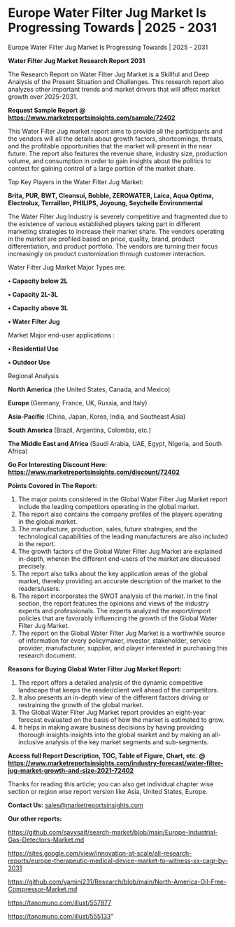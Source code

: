# Europe Water Filter Jug Market Is Progressing Towards | 2025 - 2031
Europe Water Filter Jug Market Is Progressing Towards | 2025 - 2031

<strong>Water Filter Jug Market Research Report 2031</strong>

The Research Report on Water Filter Jug Market is a Skillful and Deep Analysis of the Present Situation and Challenges. This research report also analyzes other important trends and market drivers that will affect market growth over 2025-2031.

<strong>Request Sample Report @ <a href=https://www.marketreportsinsights.com/sample/72402>https://www.marketreportsinsights.com/sample/72402</a></strong>

This Water Filter Jug market report aims to provide all the participants and the vendors will all the details about growth factors, shortcomings, threats, and the profitable opportunities that the market will present in the near future. The report also features the revenue share, industry size, production volume, and consumption in order to gain insights about the politics to contest for gaining control of a large portion of the market share.

Top Key Players in the Water Filter Jug Market:

<strong>Brita, PUR, BWT, Cleansui, Bobble, ZEROWATER, Laica, Aqua Optima, Electrolux, Terraillon, PHILIPS, Joyoung, Seychelle Environmental</strong>

The Water Filter Jug Industry is severely competitive and fragmented due to the existence of various established players taking part in different marketing strategies to increase their market share. The vendors operating in the market are profiled based on price, quality, brand, product differentiation, and product portfolio. The vendors are turning their focus increasingly on product customization through customer interaction.

Water Filter Jug Market Major Types are:

<strong>• Capacity below 2L

• Capacity 2L-3L

• Capacity above 3L

• Water Filter Jug</strong>

Market Major end-user applications :

<strong>• Residential Use

• Outdoor Use</strong>

Regional Analysis

</u><strong><b>North America</b></strong> (the United States, Canada, and Mexico)

<strong><b>Europe </b></strong>(Germany, France, UK, Russia, and Italy)

<strong><b>Asia-Pacific</b></strong> (China, Japan, Korea, India, and Southeast Asia)

<strong><b>South America</b></strong> (Brazil, Argentina, Colombia, etc.)

<strong><b>The Middle East and Africa</b></strong> (Saudi Arabia, UAE, Egypt, Nigeria, and South Africa)

<strong>Go For Interesting Discount Here: <a href=https://www.marketreportsinsights.com/discount/72402>https://www.marketreportsinsights.com/discount/72402</a></strong>

<strong>Points Covered in The Report:</strong>
<ol>
  <li>The major points considered in the Global Water Filter Jug Market report include the leading competitors operating in the global market.</li>
  <li>The report also contains the company profiles of the players operating in the global market.</li>
  <li>The manufacture, production, sales, future strategies, and the technological capabilities of the leading manufacturers are also included in the report.</li>
  <li>The growth factors of the Global Water Filter Jug Market are explained in-depth, wherein the different end-users of the market are discussed precisely.</li>
  <li>The report also talks about the key application areas of the global market, thereby providing an accurate description of the market to the readers/users.</li>
  <li>The report incorporates the SWOT analysis of the market. In the final section, the report features the opinions and views of the industry experts and professionals. The experts analyzed the export/import policies that are favorably influencing the growth of the Global Water Filter Jug Market.</li>
  <li>The report on the Global Water Filter Jug Market is a worthwhile source of information for every policymaker, investor, stakeholder, service provider, manufacturer, supplier, and player interested in purchasing this research document.</li>
</ol>
<strong>Reasons for Buying Global Water Filter Jug Market Report:</strong>

<ol>
  <li>The report offers a detailed analysis of the dynamic competitive landscape that keeps the reader/client well ahead of the competitors.</li>
  <li>It also presents an in-depth view of the different factors driving or restraining the growth of the global market.</li>
  <li>The Global Water Filter Jug Market report provides an eight-year forecast evaluated on the basis of how the market is estimated to grow.</li>
  <li>It helps in making aware business decisions by having providing thorough insights insights into the global market and by making an all-inclusive analysis of the key market segments and sub-segments.</li>
</ol>
<strong>Access full Report Description, TOC, Table of Figure, Chart, etc. @ <a href=https://www.marketreportsinsights.com/industry-forecast/water-filter-jug-market-growth-and-size-2021-72402>https://www.marketreportsinsights.com/industry-forecast/water-filter-jug-market-growth-and-size-2021-72402</a></strong>


Thanks for reading this article; you can also get individual chapter wise section or region wise report version like Asia, United States, Europe.

<strong>Contact Us:</strong>
sales@marketreportsinsights.com

<strong>Our other reports:</strong>

<a href=https://github.com/sayysaif/search-market/blob/main/Europe-Industrial-Gas-Detectors-Market.md>https://github.com/sayysaif/search-market/blob/main/Europe-Industrial-Gas-Detectors-Market.md</a>

<a href=https://sites.google.com/view/innovation-at-scale/all-research-reports/europe-therapeutic-medical-device-market-to-witness-xx-cagr-by-2031>https://sites.google.com/view/innovation-at-scale/all-research-reports/europe-therapeutic-medical-device-market-to-witness-xx-cagr-by-2031</a>

<a href=https://github.com/yamini231/Research/blob/main/North-America-Oil-Free-Compressor-Market.md>https://github.com/yamini231/Research/blob/main/North-America-Oil-Free-Compressor-Market.md</a>

<a href=https://tanomuno.com/illust/557877>https://tanomuno.com/illust/557877</a>

<a href=https://tanomuno.com/illust/555133>https://tanomuno.com/illust/555133</a>"
